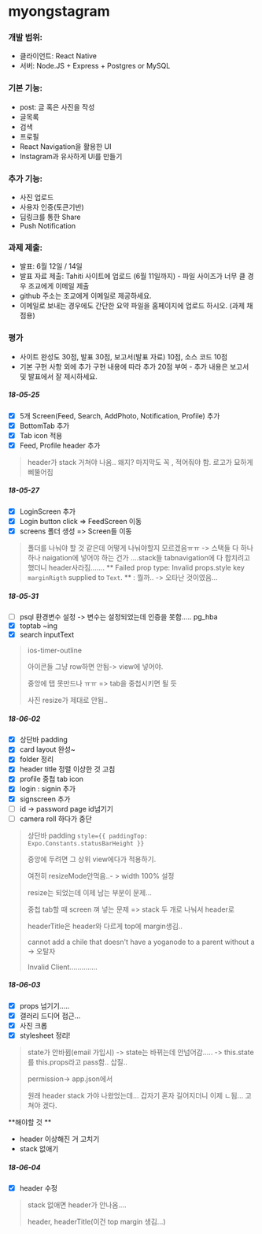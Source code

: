 # myongstagram

### 개발 범위:

- 클라이언트: React Native
- 서버: Node.JS + Express + Postgres or MySQL

### 기본 기능:

- post: 글 혹은 사진을 작성
- 글목록
- 검색
- 프로필
- React Navigation을 활용한 UI
- Instagram과 유사하게 UI를 만들기

### 추가 기능:

- 사진 업로드
- 사용자 인증(토큰기반)
- 딥링크를 통한 Share
- Push Notification

### 과제 제출:

- 발표: 6월 12일 / 14일
- 발표 자료 제출: Tahiti 사이트에 업로드 (6월 11일까지) - 파일 사이즈가 너무 클 경우 조교에게 이메일 제출
- github 주소는 조교에게 이메일로 제공하세요.
- 이메일로 보내는 경우에도 간단한 요약 파일을 홈페이지에 업로드 하시오. (과제 채점용)

### 평가

- 사이트 완성도 30점, 발표 30점, 보고서(발표 자료) 10점, 소스 코드 10점
- 기본 구현 사항 외에 추가 구현 내용에 따라 추가 20점 부여 - 추가 내용은 보고서 및 발표에서 잘 제시하세요.


##### 18-05-25
 - [x] 5개 Screen(Feed, Search, AddPhoto, Notification, Profile) 추가
 - [x] BottomTab 추가
 - [x] Tab icon 적용
 - [x] Feed, Profile header 추가

> header가 stack 거쳐야 나옴.. 왜지?
> 마지막도 꼭 , 적어줘야 함.
> 로고가 묘하게 삐뚤어짐


##### 18-05-27
 - [x] LoginScreen 추가
 - [x] Login button click => FeedScreen 이동
 - [x] screens 폴더 생성 => Screen들 이동

 > 폴더를 나눠야 할 것 같은데 어떻게 나눠야할지 모르겠음ㅠㅠ -> 스택들 다 하나하나 naigation에 넣어야 하는 건가
 > ....stack들 tabnavigation에 다 합치려고 했더니 header사라짐.......
 > ** Failed prop type: Invalid props.style key `marginRigth` supplied to `Text`. ** : 뭘까.. -> 오타난 것이였음...

##### 18-05-31

- [ ] psql 환경변수 설정 -> 변수는 설정되었는데 인증을 못함..... pg_hba
- [x] toptab ~ing
- [x] search inputText

> ios-timer-outline
>
> 아이콘들 그냥 row하면 안됨-> view에 넣어야.
>
> 중앙에 탭 못만드나 ㅠㅠ => tab을 중첩시키면 될 듯
>
> 사진 resize가 제대로 안됨..

##### 18-06-02 

- [x] 상단바 padding
- [x] card layout 완성~
- [x] folder 정리
- [x] header title 정렬 이상한 것 고침
- [x] profile 중첩 tab icon
- [x] login : signin 추가
- [x] signscreen 추가
- [ ] id -> password page id넘기기
- [ ] camera roll 하다가 중단

> 상단바 padding  `style={{ paddingTop: Expo.Constants.statusBarHeight }}`
>
> 중앙에 두려면 그 상위 view에다가 적용하기.
>
> 여전히 resizeMode안먹음..- > width 100% 설정
>
> resize는 되었는데 이제 남는 부분이 문제...
>
> 중첩 tab할 때 screen 껴 넣는 문제 => stack 두 개로 나눠서 header로
>
> headerTitle은 header와 다르게 top에 margin생김..
>
> cannot add a chile that doesn't have a yoganode to a parent without a -> 오탈자
>
> Invalid Client..............



##### 18-06-03

- [x] props 넘기기.....
- [x] 갤러리 드디어 접근...
- [x] 사진 크롭
- [x] stylesheet 정리!

> state가 안바뀜(email 가입시) -> state는 바뀌는데 안넘어감.....  -> this.state를 this.props라고 pass함.. 삽질..
>
> permission-> app.json에서 
>
> 원래 header stack 가야 나왔었는데... 갑자기 혼자 길어지더니 이제 ㄴ됨... 고쳐야 겠다.





**해야할 것 **

- header 이상해진 거 고치기
- stack 없애기



##### 18-06-04

- [x] header 수정



> stack 없애면 header가 안나옴.... 
>
> header, headerTitle(이건 top margin 생김...)